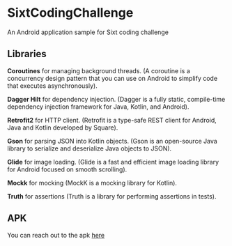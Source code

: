 # SixtCodingChallenge
An Android application sample for Sixt coding challenge


## Libraries
**Coroutines** for managing background threads. (A coroutine is a concurrency design pattern that you can use on Android to simplify code that executes asynchronously).

**Dagger Hilt** for dependency injection. (Dagger is a fully static, compile-time dependency injection framework for Java, Kotlin, and Android).

**Retrofit2** for HTTP client. (Retrofit is a type-safe REST client for Android, Java and Kotlin developed by Square).

**Gson** for parsing JSON into Kotlin objects. (Gson is an open-source Java library to serialize and deserialize Java objects to JSON).

**Glide** for image loading. (Glide is a fast and efficient image loading library for Android focused on smooth scrolling). 

**Mockk** for mocking (MockK is a mocking library for Kotlin).

**Truth** for assertions (Truth is a library for performing assertions in tests).

## APK

You can reach out to the apk [here](https://github.com/ozantopuz/SixtCodingChallenge/blob/main/app/release/app-release.apk)

